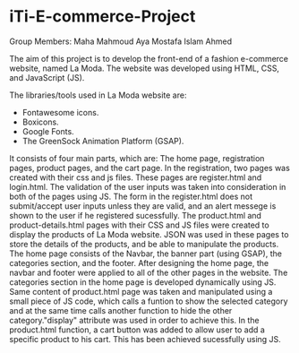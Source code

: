 # iTi-E-commerce-Project

Group Members:
 Maha Mahmoud 
 Aya Mostafa
 Islam Ahmed
 
The aim of this project is to develop the front-end of a fashion e-commerce website, named La Moda.
The website was developed using HTML, CSS, and JavaScript (JS). 

The libraries/tools used in La Moda website are:
- Fontawesome icons.
- Boxicons.
- Google Fonts.
- The GreenSock Animation Platform (GSAP).

It consists of four main parts, which are: The home page, registration pages, product pages, and the cart page.
In the registration, two pages was created with their css and js files. These pages are register.html and login.html. The validation of the user inputs was taken into consideration in both of the pages using JS. The form in the register.html does not submit/accept user inputs unless they are valid, and an alert messege is shown to the user if he registered sucessfully.
The product.html and product-details.html pages with their CSS and JS files were created to display the products of La Moda website. JSON was used in these pages to store the details of the products, and be able to manipulate the products.
The home page consists of the Navbar, the banner part (using GSAP), the categories section, and the footer. After designing the home page, the navbar and footer were applied to all of the other pages in the website.
The categories section in the home page is developed dynamically using JS. Same content of product.html page was taken and manipulated using a small piece of JS code, which calls a funtion to show the selected category and at the same time calls another function to hide the other category."display" attribute was used in order to achieve this.
In the product.html function, a cart button was added to allow user to add a specific product to his cart. This has been achieved sucessfully using JS.
